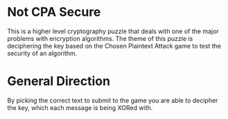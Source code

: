 # Not CPA Secure

This is a higher level cryptography puzzle that deals with one of the major problems with encryption algorithms. The theme of this puzzle is deciphering the key based on the Chosen Plaintext Attack game to test the security of an algorithm.

# General Direction

By picking the correct text to submit to the game you are able to decipher the key, which each message is being XORed with.
